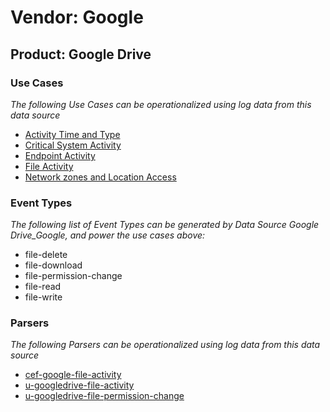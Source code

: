 Vendor: Google
==============
Product: Google Drive
---------------------

### Use Cases

_The following Use Cases can be operationalized using log data from this data source_

* [Activity Time  and Type](../UseCases/usecase_activity_time__and_type.md)
* [Critical System Activity](../UseCases/usecase_critical_system_activity.md)
* [Endpoint Activity](../UseCases/usecase_endpoint_activity.md)
* [File Activity](../UseCases/usecase_file_activity.md)
* [Network zones and Location Access](../UseCases/usecase_network_zones_and_location_access.md)


### Event Types

_The following list of Event Types can be generated by Data Source Google Drive_Google, and power the use cases above:_

- file-delete
- file-download
- file-permission-change
- file-read
- file-write


### Parsers

_The following Parsers can be operationalized using log data from this data source_

* [cef-google-file-activity](../Parsers/parserContent_cef-google-file-activity.md)
* [u-googledrive-file-activity](../Parsers/parserContent_u-googledrive-file-activity.md)
* [u-googledrive-file-permission-change](../Parsers/parserContent_u-googledrive-file-permission-change.md)

